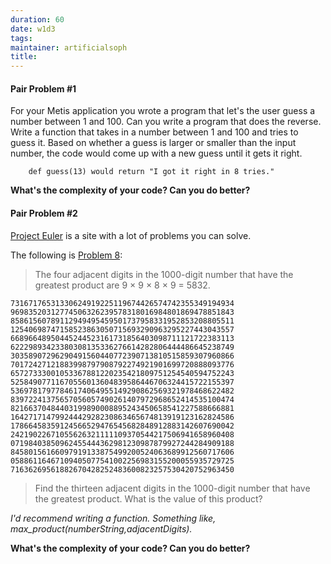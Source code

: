 ```yaml
---
duration: 60
date: w1d3
tags:
maintainer: artificialsoph
title:
---
```


#### Pair Problem #1

For your Metis application you wrote a program that let's the user guess a number between 1 and 100. Can you write a program that does the reverse. Write a function that takes in a number between 1 and 100 and tries to guess it. Based on whether a guess is larger or smaller than the input number, the code would come up with a new guess until it gets it right.

		def guess(13) would return "I got it right in 8 tries."

**What's the complexity of your code? Can you do better?**


#### Pair Problem #2

[Project Euler](https://projecteuler.net/) is a site with a lot of problems you can solve.

The following is [Problem 8](https://projecteuler.net/problem=8):

> The four adjacent digits in the 1000-digit number that have the greatest product are 9 × 9 × 8 × 9 = 5832.

```
73167176531330624919225119674426574742355349194934
96983520312774506326239578318016984801869478851843
85861560789112949495459501737958331952853208805511
12540698747158523863050715693290963295227443043557
66896648950445244523161731856403098711121722383113
62229893423380308135336276614282806444486645238749
30358907296290491560440772390713810515859307960866
70172427121883998797908792274921901699720888093776
65727333001053367881220235421809751254540594752243
52584907711670556013604839586446706324415722155397
53697817977846174064955149290862569321978468622482
83972241375657056057490261407972968652414535100474
82166370484403199890008895243450658541227588666881
16427171479924442928230863465674813919123162824586
17866458359124566529476545682848912883142607690042
24219022671055626321111109370544217506941658960408
07198403850962455444362981230987879927244284909188
84580156166097919133875499200524063689912560717606
05886116467109405077541002256983155200055935729725
71636269561882670428252483600823257530420752963450
```

> Find the thirteen adjacent digits in the 1000-digit number that have the greatest product. What is the value of this product?

*I'd recommend writing a function. Something like, max_product(numberString,adjacentDigits).*

**What's the complexity of your code? Can you do better?**
